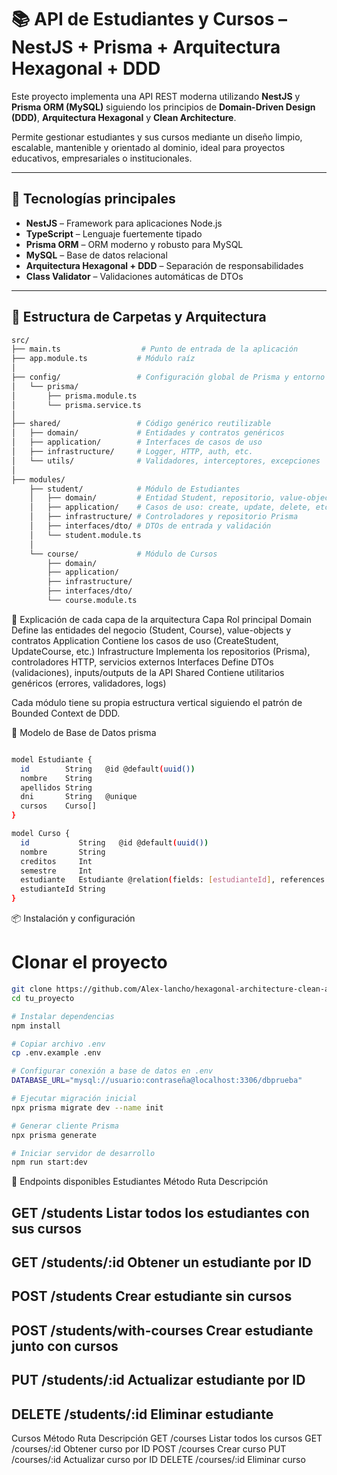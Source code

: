 
# 📚 API de Estudiantes y Cursos – NestJS + Prisma + Arquitectura Hexagonal + DDD

Este proyecto implementa una API REST moderna utilizando **NestJS** y **Prisma ORM (MySQL)** siguiendo los principios de **Domain-Driven Design (DDD)**, **Arquitectura Hexagonal** y **Clean Architecture**.

Permite gestionar estudiantes y sus cursos mediante un diseño limpio, escalable, mantenible y orientado al dominio, ideal para proyectos educativos, empresariales o institucionales.

---

## 🚀 Tecnologías principales

- **NestJS** – Framework para aplicaciones Node.js
- **TypeScript** – Lenguaje fuertemente tipado
- **Prisma ORM** – ORM moderno y robusto para MySQL
- **MySQL** – Base de datos relacional
- **Arquitectura Hexagonal + DDD** – Separación de responsabilidades
- **Class Validator** – Validaciones automáticas de DTOs

---

## 📁 Estructura de Carpetas y Arquitectura

```bash
src/
├── main.ts                  # Punto de entrada de la aplicación
├── app.module.ts           # Módulo raíz
│
├── config/                 # Configuración global de Prisma y entorno
│   └── prisma/
│       ├── prisma.module.ts
│       └── prisma.service.ts
│
├── shared/                 # Código genérico reutilizable
│   ├── domain/             # Entidades y contratos genéricos
│   ├── application/        # Interfaces de casos de uso
│   ├── infrastructure/     # Logger, HTTP, auth, etc.
│   └── utils/              # Validadores, interceptores, excepciones
│
├── modules/
    ├── student/            # Módulo de Estudiantes
    │   ├── domain/         # Entidad Student, repositorio, value-objects
    │   ├── application/    # Casos de uso: create, update, delete, etc.
    │   ├── infrastructure/ # Controladores y repositorio Prisma
    │   ├── interfaces/dto/ # DTOs de entrada y validación
    │   └── student.module.ts
    │
    └── course/             # Módulo de Cursos
        ├── domain/
        ├── application/
        ├── infrastructure/
        ├── interfaces/dto/
        └── course.module.ts
```
🧠 Explicación de cada capa de la arquitectura
Capa	Rol principal
Domain	Define las entidades del negocio (Student, Course), value-objects y contratos
Application	Contiene los casos de uso (CreateStudent, UpdateCourse, etc.)
Infrastructure	Implementa los repositorios (Prisma), controladores HTTP, servicios externos
Interfaces	Define DTOs (validaciones), inputs/outputs de la API
Shared	Contiene utilitarios genéricos (errores, validadores, logs)

Cada módulo tiene su propia estructura vertical siguiendo el patrón de Bounded Context de DDD.

🧩 Modelo de Base de Datos
prisma
```bash

model Estudiante {
  id        String   @id @default(uuid())
  nombre    String
  apellidos String
  dni       String   @unique
  cursos    Curso[]
}

model Curso {
  id           String   @id @default(uuid())
  nombre       String
  creditos     Int
  semestre     Int
  estudiante   Estudiante @relation(fields: [estudianteId], references: [id])
  estudianteId String
}
```
📦 Instalación y configuración

# Clonar el proyecto
```bash
git clone https://github.com/Alex-lancho/hexagonal-architecture-clean-architecture-DDD-Domain-driven-desing-.git
cd tu_proyecto

# Instalar dependencias
npm install

# Copiar archivo .env
cp .env.example .env

# Configurar conexión a base de datos en .env
DATABASE_URL="mysql://usuario:contraseña@localhost:3306/dbprueba"

# Ejecutar migración inicial
npx prisma migrate dev --name init

# Generar cliente Prisma
npx prisma generate

# Iniciar servidor de desarrollo
npm run start:dev

```
🔄 Endpoints disponibles
Estudiantes
Método	Ruta	Descripción
## GET	/students	Listar todos los estudiantes con sus cursos
## GET	/students/:id	Obtener un estudiante por ID
## POST	/students	Crear estudiante sin cursos
## POST	/students/with-courses	Crear estudiante junto con cursos
## PUT	/students/:id	Actualizar estudiante por ID
## DELETE	/students/:id	Eliminar estudiante

Cursos
Método	Ruta	Descripción
GET	/courses	Listar todos los cursos
GET	/courses/:id	Obtener curso por ID
POST	/courses	Crear curso
PUT	/courses/:id	Actualizar curso por ID
DELETE	/courses/:id	Eliminar curso

